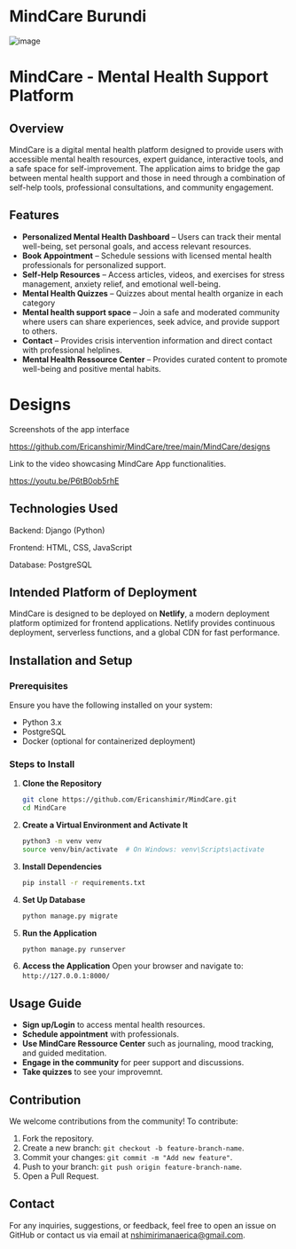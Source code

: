 # MindCare Burundi

![image](https://github.com/user-attachments/assets/3185023a-261d-44c0-a634-da654600586d)


# MindCare - Mental Health Support Platform

## Overview
MindCare is a digital mental health platform designed to provide users with accessible mental health resources, expert guidance, interactive tools, and a safe space for self-improvement. The application aims to bridge the gap between mental health support and those in need through a combination of self-help tools, professional consultations, and community engagement.

## Features
- **Personalized Mental Health Dashboard** – Users can track their mental well-being, set personal goals, and access relevant resources.
- **Book Appointment** – Schedule sessions with licensed mental health professionals for personalized support.
- **Self-Help Resources** – Access articles, videos, and exercises for stress management, anxiety relief, and emotional well-being.
- **Mental Health Quizzes** – Quizzes about mental health organize in each category
- **Mental health support space** – Join a safe and moderated community where users can share experiences, seek advice, and provide support to others.
- **Contact** – Provides crisis intervention information and direct contact with professional helplines.
- **Mental Health Ressource Center** – Provides curated content to promote well-being and positive mental habits.
  
# Designs

Screenshots of the app interface

https://github.com/Ericanshimir/MindCare/tree/main/MindCare/designs

Link to the video showcasing MindCare App functionalities.

https://youtu.be/P6tB0ob5rhE

## Technologies Used

Backend: Django (Python)

Frontend: HTML, CSS, JavaScript

Database: PostgreSQL

## Intended Platform of Deployment
MindCare is designed to be deployed on **Netlify**, a modern deployment platform optimized for frontend applications. Netlify provides continuous deployment, serverless functions, and a global CDN for fast performance.

## Installation and Setup
### Prerequisites
Ensure you have the following installed on your system:
- Python 3.x
- PostgreSQL
- Docker (optional for containerized deployment)

### Steps to Install
1. **Clone the Repository**
   ```sh
   git clone https://github.com/Ericanshimir/MindCare.git
   cd MindCare
   ```
2. **Create a Virtual Environment and Activate It**
   ```sh
   python3 -m venv venv
   source venv/bin/activate  # On Windows: venv\Scripts\activate
   ```
3. **Install Dependencies**
   ```sh
   pip install -r requirements.txt
   ```
4. **Set Up Database**
   ```sh
   python manage.py migrate
   ```
5. **Run the Application**
   ```sh
   python manage.py runserver
   ```
6. **Access the Application**
   Open your browser and navigate to: `http://127.0.0.1:8000/`

## Usage Guide
- **Sign up/Login** to access mental health resources.
- **Schedule appointment** with professionals.
- **Use MindCare Ressource Center** such as journaling, mood tracking, and guided meditation.
- **Engage in the community** for peer support and discussions.
- **Take quizzes** to see your improvemnt.

## Contribution
We welcome contributions from the community! To contribute:
1. Fork the repository.
2. Create a new branch: `git checkout -b feature-branch-name`.
3. Commit your changes: `git commit -m "Add new feature"`.
4. Push to your branch: `git push origin feature-branch-name`.
5. Open a Pull Request.

## Contact
For any inquiries, suggestions, or feedback, feel free to open an issue on GitHub or contact us via email at nshimirimanaerica@gmail.com.
